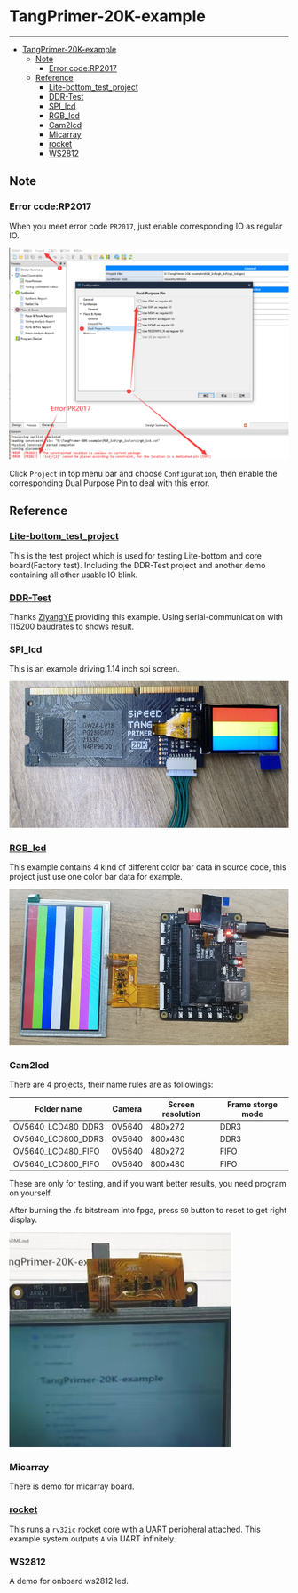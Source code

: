 # TangPrimer-20K-example
---
- [TangPrimer-20K-example](#tangprimer-20k-example)
  - [Note](#note)
    - [Error code:RP2017](#error-coderp2017)
  - [Reference](#reference)
    - [Lite-bottom\_test\_project](#lite-bottom_test_project)
    - [DDR-Test](#ddr-test)
    - [SPI\_lcd](#spi_lcd)
    - [RGB\_lcd](#rgb_lcd)
    - [Cam2lcd](#cam2lcd)
    - [Micarray](#micarray)
    - [rocket](#rocket)
    - [WS2812](#ws2812)

## Note

### Error code:RP2017

When you meet error code `PR2017`, just enable corresponding IO as regular IO.

![rp2017](./.assets/rp2017.png)

Click `Project` in top menu bar and choose `Configuration`, then enable the corresponding Dual Purpose Pin to deal with this error.

## Reference

### [Lite-bottom_test_project](./Lite-bottom_test_project/test_board/README.md)

This is the test project which is used for testing Lite-bottom and core board(Factory test).
Including the DDR-Test project and another demo containing all other usable IO blink.

### [DDR-Test](./DDR-test/LicheeTang20K_DDR_Test/README.md)

Thanks [ZiyangYE](https://github.com/ZiyangYE) providing this example.
Using serial-communication with 115200 baudrates to shows result.

### SPI_lcd

This is an example driving 1.14 inch spi screen.

![spi_lcd](./.assets/spi_lcd.jpg)

### [RGB_lcd](./RGB_lcd/../README.md)

This example contains 4 kind of different color bar data in source code, this project just use one color bar data for example.

![rgb](./.assets/rgb.jpg)

### Cam2lcd

There are 4 projects, their name rules are as followings:

| Folder name | Camera | Screen resolution | Frame storge mode |
| --- | --- | --- | --- |
|OV5640_LCD480_DDR3| OV5640 | 480x272 | DDR3 |
|OV5640_LCD800_DDR3| OV5640 | 800x480 | DDR3 |
|OV5640_LCD480_FIFO| OV5640 | 480x272 | FIFO |
|OV5640_LCD800_FIFO| OV5640 | 800x480 | FIFO |

These are only for testing, and if you want better results, you need program on yourself.

After burning the .fs bitstream into fpga, press `S0` button to reset to get right display.

![cam2lcd](./.assets/cam2lcd.jpg)

### Micarray

There is demo for micarray board.

### [rocket](./rocket/README.md)

This runs a `rv32ic` rocket core with a UART peripheral attached. This example system outputs `A` via UART infinitely.

### WS2812

A demo for onboard ws2812 led.